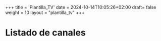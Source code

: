 +++
title = 'Plantilla_TV'
date = 2024-10-14T10:05:26+02:00
draft= false
weight = 10
layout = "plantilla_tv"
+++

# Listado de canales


